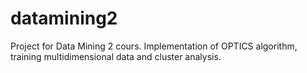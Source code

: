 # datamining2

Project for Data Mining 2 cours. Implementation of OPTICS algorithm, training multidimensional data and cluster analysis.
